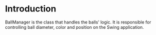 # Introduction #

BallManager is the class that handles the balls' logic. It is responsible for controlling ball diameter, color and position on the Swing application.